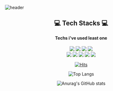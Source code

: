 ![header](https://capsule-render.vercel.app/api?type=waving&color=timeGradient&height=270&section=header&text=Welcome%20to%20Hyein's%20GitHub%20&fontSize=40&animation=twinkling)

<div align="center">
<h2 align="center">💻 Tech Stacks 💻</h2>
<h4>Techs i've used least one</h4>

<img src ="https://img.shields.io/badge/Python-3776AB.svg?&style=flat&logo=Python&logoColor=white"/> <img src ="https://img.shields.io/badge/c-A8B9CC.svg?&style=flat&logo=c&logoColor=white"/> <img src ="https://img.shields.io/badge/C++-00599C.svg?&style=flat&logo=C%2B%2B&logoColor=white"/> <img src ="https://img.shields.io/badge/JAVA-007396.svg?&style=flat&logo=java&logoColor=white"/> </br>
<img src ="https://img.shields.io/badge/html5-E34F26.svg?&style=flat&logo=html5&logoColor=white"/> <img src ="https://img.shields.io/badge/css-1572B6.svg?&style=flat&logo=css3&logoColor=white"/> <img src ="https://img.shields.io/badge/javascript-F7DF1E.svg?&style=flat&logo=javascript&logoColor=white"/> <img src ="https://img.shields.io/badge/bootstrap-7952B3.svg?&style=flat&logo=bootstrap&logoColor=white"/> <img src ="https://img.shields.io/badge/django-092E20.svg?&style=flate&logo=django&logoColor=white"/>

[![Hits](https://hits.seeyoufarm.com/api/count/incr/badge.svg?url=https%3A%2F%2Fgithub.com%2Fhyeinj&count_bg=%23FF84A3&title_bg=%23555555&icon=github.svg&icon_color=%23E7E7E7&title=GITHUB&edge_flat=false)](https://hits.seeyoufarm.com)

![Top Langs](https://github-readme-stats.vercel.app/api/top-langs/?username=hyeinj&layout=compact)

![Anurag's GitHub stats](https://github-readme-stats.vercel.app/api?username=hyeinj&theme=cobalt&show_icons=true)

</div>

<!--
**hyeinj/hyeinj** is a ✨ _special_ ✨ repository because its `README.md` (this file) appears on your GitHub profile.

Here are some ideas to get you started:

- 🔭 I’m currently working on ...
- 🌱 I’m currently learning ...
- 👯 I’m looking to collaborate on ...
- 🤔 I’m looking for help with ...
- 💬 Ask me about ...
- 📫 How to reach me: ...
- 😄 Pronouns: ...
- ⚡ Fun fact: ...
-->
